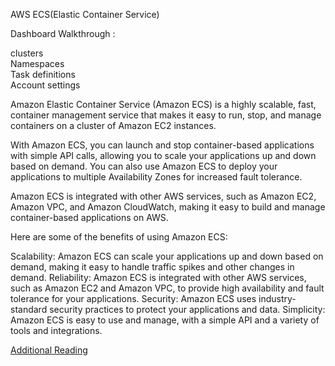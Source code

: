 AWS ECS(Elastic Container Service)

Dashboard Walkthrough :

clusters<br>
Namespaces<br>
Task definitions<br>
Account settings 


Amazon Elastic Container Service (Amazon ECS) is a highly scalable, fast, container management service that makes it easy to run, stop, and manage containers on a cluster of Amazon EC2 instances.

With Amazon ECS, you can launch and stop container-based applications with simple API calls, allowing you to scale your applications up and down based on demand. You can also use Amazon ECS to deploy your applications to multiple Availability Zones for increased fault tolerance.

Amazon ECS is integrated with other AWS services, such as Amazon EC2, Amazon VPC, and Amazon CloudWatch, making it easy to build and manage container-based applications on AWS.

Here are some of the benefits of using Amazon ECS:

Scalability: Amazon ECS can scale your applications up and down based on demand, making it easy to handle traffic spikes and other changes in demand.
Reliability: Amazon ECS is integrated with other AWS services, such as Amazon EC2 and Amazon VPC, to provide high availability and fault tolerance for your applications.
Security: Amazon ECS uses industry-standard security practices to protect your applications and data.
Simplicity: Amazon ECS is easy to use and manage, with a simple API and a variety of tools and integrations.

[Additional Reading](https://docs.aws.amazon.com/AmazonECS/latest/developerguide/Welcome.html)
